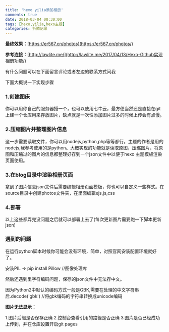 ```yaml
---
title: 'hexo yilia添加相册'
comments: true
date: 2018-03-04 00:30:00
tags: [hexo,yilia,hexo主题]
categories: 折腾记录
---
```

**最终效果：**[https://er567.cn/photos](https://er567.cn/photos/) 

**参考连接：**[http://lawlite.me/](http://lawlite.me/2017/04/13/Hexo-Github实现相册功能/) 

有什么问题可以在下面留言评论或者左边的联系方式问我

下面大概说一下实现步骤

### 1.创建图床

你可以用你自己的服务器搭一个，也可以使用七牛云，最方便当然还是直接在git上建一个仓库用来存放图片，缺点就是一次性添加图片过多的时候上传会有点慢。

### 2.压缩图片并整理图片信息 

这一步需要读取文件，你可以用nodejs,python,php等等都行。主题的作者是用的nodejs,我参考使用的是python。大概实现的功能就是读取原图，压缩图片，将原图和压缩过的图片的信息都整理好存到一个json文件中以便于hexo 主题模板渲染页面使用。

### 3.在blog目录中渲染相册页面

拿到了图片信息json文件后需要编辑相册页面模板，你也可以自定义一些样式。在source目录中创建photos文件夹，在里面编辑ejs,js,css

### 4.部署

以上这些都弄完没问题之后就可以部署上去了(每次更新图片需要跑一下脚本更新json)
<!--more-->
### 遇到的问题

在运行python脚本时候你可能会没有环境，简单，对照官网安装配置环境就好了。

安装PIL => pip install Pillow //图像处理库 

然后还遇到里字符编码问题，保存的json文件中无法存中文。

因为Python2中默认的编码方式一般是GBK,需要在处理的中文字符串后.decode('gbk') //将gbk编码的字符串转换成unicode编码

**图片无法显示：**

1.图片后缀是否保存正确 
2.控制台查看引用的路径是否正确 
3.图片是否已经成功上传到，并在仓库设置开启git pages